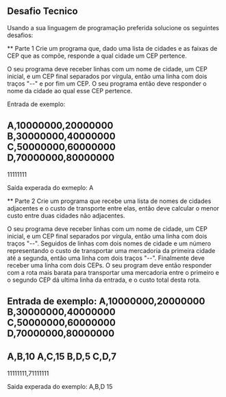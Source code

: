 ## Desafio Tecnico

Usando a sua linguagem de programação preferida solucione os seguintes desafios:

** Parte 1
Crie um programa que, dado uma lista de cidades e as faixas de CEP que as compõe,
responde a qual cidade um CEP pertence.

O seu programa deve receber linhas com um nome de cidade, um CEP inicial, e
um CEP final separados por vírgula, então uma linha com dois traços "--" e por fim
um CEP. O seu programa então deve responder o nome da cidade ao qual esse CEP pertence.

Entrada de exemplo:

A,10000000,20000000
B,30000000,40000000
C,50000000,60000000
D,70000000,80000000
--
11111111

Saída experada do exmeplo:
A

** Parte 2
Crie um programa que recebe uma lista de nomes de cidades
adjacentes e o custo de transporte entre elas, então deve calcular o
menor custo entre duas cidades não adjacentes.


O seu programa deve receber linhas com um nome de cidade, um CEP inicial, e
um CEP final separados por vírgula, então uma linha com dois traços "--".
Seguidos de linhas com dois nomes de cidade e um número representando o custo
de transportar uma mercadoria da primeira cidade até a segunda, então uma linha com
dois traços "--". Finalmente deve receber uma linha com dois CEPs.
O seu program deve então responder com a rota mais barata para transportar
uma mercadoria entre o primeiro e o segundo CEP dá ultima linha da entrada, e
o custo total desta rota.

Entrada de exemplo:
A,10000000,20000000
B,30000000,40000000
C,50000000,60000000
D,70000000,80000000
--
A,B,10
A,C,15
B,D,5
C,D,7
--
11111111,71111111

Saida experada do exemplo:
A,B,D
15